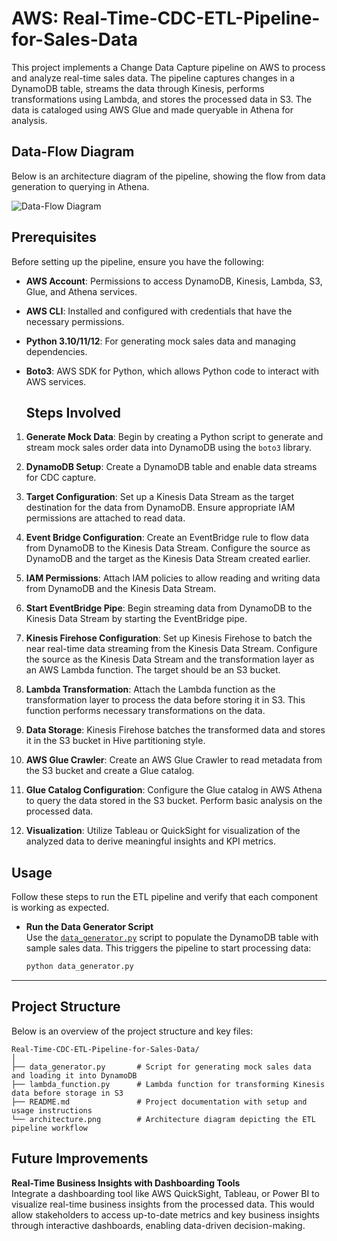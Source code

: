 # AWS: Real-Time-CDC-ETL-Pipeline-for-Sales-Data
This project implements a Change Data Capture pipeline on AWS to process and analyze real-time sales data. The pipeline captures changes in a DynamoDB table, streams the data through Kinesis, performs transformations using Lambda, and stores the processed data in S3. The data is cataloged using AWS Glue and made queryable in Athena for analysis.

## Data-Flow Diagram

Below is an architecture diagram of the pipeline, showing the flow from data generation to querying in Athena.

![Data-Flow Diagram](DataArchitecture.png)

## Prerequisites

Before setting up the pipeline, ensure you have the following:

- **AWS Account**: Permissions to access DynamoDB, Kinesis, Lambda, S3, Glue, and Athena services.
- **AWS CLI**: Installed and configured with credentials that have the necessary permissions.
- **Python 3.10/11/12**: For generating mock sales data and managing dependencies.
- **Boto3**: AWS SDK for Python, which allows Python code to interact with AWS services.

  ## Steps Involved

1. **Generate Mock Data**: Begin by creating a Python script to generate and stream mock sales order data into DynamoDB using the `boto3` library.

2. **DynamoDB Setup**: Create a DynamoDB table and enable data streams for CDC capture.

3. **Target Configuration**: Set up a Kinesis Data Stream as the target destination for the data from DynamoDB. Ensure appropriate IAM permissions are attached to read data.

4. **Event Bridge Configuration**: Create an EventBridge rule to flow data from DynamoDB to the Kinesis Data Stream. Configure the source as DynamoDB and the target as the Kinesis Data Stream created earlier.

5. **IAM Permissions**: Attach IAM policies to allow reading and writing data from DynamoDB and the Kinesis Data Stream.

6. **Start EventBridge Pipe**: Begin streaming data from DynamoDB to the Kinesis Data Stream by starting the EventBridge pipe.

7. **Kinesis Firehose Configuration**: Set up Kinesis Firehose to batch the near real-time data streaming from the Kinesis Data Stream. Configure the source as the Kinesis Data Stream and the transformation layer as an AWS Lambda function. The target should be an S3 bucket.

8. **Lambda Transformation**: Attach the Lambda function as the transformation layer to process the data before storing it in S3. This function performs necessary transformations on the data.

9. **Data Storage**: Kinesis Firehose batches the transformed data and stores it in the S3 bucket in Hive partitioning style.

10. **AWS Glue Crawler**: Create an AWS Glue Crawler to read metadata from the S3 bucket and create a Glue catalog.

11. **Glue Catalog Configuration**: Configure the Glue catalog in AWS Athena to query the data stored in the S3 bucket. Perform basic analysis on the processed data.

12. **Visualization**: Utilize Tableau or QuickSight for visualization of the analyzed data to derive meaningful insights and KPI metrics.


  ## Usage

Follow these steps to run the ETL pipeline and verify that each component is working as expected.

- **Run the Data Generator Script**  
   Use the [`data_generator.py`](data_generator.py) script to populate the DynamoDB table with sample sales data. This triggers the pipeline to start processing data:

   ```bash
   python data_generator.py
---

## Project Structure

Below is an overview of the project structure and key files:

```plaintext
Real-Time-CDC-ETL-Pipeline-for-Sales-Data/
│
├── data_generator.py       # Script for generating mock sales data and loading it into DynamoDB
├── lambda_function.py      # Lambda function for transforming Kinesis data before storage in S3
├── README.md               # Project documentation with setup and usage instructions
└── architecture.png        # Architecture diagram depicting the ETL pipeline workflow
```

## Future Improvements
**Real-Time Business Insights with Dashboarding Tools**  
   Integrate a dashboarding tool like AWS QuickSight, Tableau, or Power BI to visualize real-time business insights from the processed data. This would allow stakeholders to access up-to-date metrics and key business insights through interactive dashboards, enabling data-driven decision-making.


